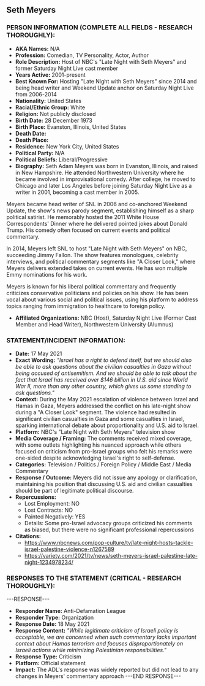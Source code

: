 ## Seth Meyers

### PERSON INFORMATION (COMPLETE ALL FIELDS - RESEARCH THOROUGHLY):

- **AKA Names:** N/A
- **Profession:** Comedian, TV Personality, Actor, Author
- **Role Description:** Host of NBC's "Late Night with Seth Meyers" and former Saturday Night Live cast member
- **Years Active:** 2001-present
- **Best Known For:** Hosting "Late Night with Seth Meyers" since 2014 and being head writer and Weekend Update anchor on Saturday Night Live from 2006-2014
- **Nationality:** United States
- **Racial/Ethnic Group:** White
- **Religion:** Not publicly disclosed
- **Birth Date:** 28 December 1973
- **Birth Place:** Evanston, Illinois, United States
- **Death Date:** 
- **Death Place:** 
- **Residence:** New York City, United States
- **Political Party:** N/A
- **Political Beliefs:** Liberal/Progressive
- **Biography:** Seth Adam Meyers was born in Evanston, Illinois, and raised in New Hampshire. He attended Northwestern University where he became involved in improvisational comedy. After college, he moved to Chicago and later Los Angeles before joining Saturday Night Live as a writer in 2001, becoming a cast member in 2005.

Meyers became head writer of SNL in 2006 and co-anchored Weekend Update, the show's news parody segment, establishing himself as a sharp political satirist. He memorably hosted the 2011 White House Correspondents' Dinner where he delivered pointed jokes about Donald Trump. His comedy often focused on current events and political commentary.

In 2014, Meyers left SNL to host "Late Night with Seth Meyers" on NBC, succeeding Jimmy Fallon. The show features monologues, celebrity interviews, and political commentary segments like "A Closer Look," where Meyers delivers extended takes on current events. He has won multiple Emmy nominations for his work.

Meyers is known for his liberal political commentary and frequently criticizes conservative politicians and policies on his show. He has been vocal about various social and political issues, using his platform to address topics ranging from immigration to healthcare to foreign policy.

- **Affiliated Organizations:** NBC (Host), Saturday Night Live (Former Cast Member and Head Writer), Northwestern University (Alumnus)

### STATEMENT/INCIDENT INFORMATION:
- **Date:** 17 May 2021
- **Exact Wording:** *"Israel has a right to defend itself, but we should also be able to ask questions about the civilian casualties in Gaza without being accused of antisemitism. And we should be able to talk about the fact that Israel has received over $146 billion in U.S. aid since World War II, more than any other country, which gives us some standing to ask questions."*
- **Context:** During the May 2021 escalation of violence between Israel and Hamas in Gaza, Meyers addressed the conflict on his late-night show during a "A Closer Look" segment. The violence had resulted in significant civilian casualties in Gaza and some casualties in Israel, sparking international debate about proportionality and U.S. aid to Israel.
- **Platform:** NBC's "Late Night with Seth Meyers" television show
- **Media Coverage / Framing:** The comments received mixed coverage, with some outlets highlighting his nuanced approach while others focused on criticism from pro-Israel groups who felt his remarks were one-sided despite acknowledging Israel's right to self-defense.
- **Categories:** Television / Politics / Foreign Policy / Middle East / Media Commentary
- **Response / Outcome:** Meyers did not issue any apology or clarification, maintaining his position that discussing U.S. aid and civilian casualties should be part of legitimate political discourse.
- **Repercussions:**
  - Lost Employment: NO
  - Lost Contracts: NO
  - Painted Negatively: YES
  - Details: Some pro-Israel advocacy groups criticized his comments as biased, but there were no significant professional repercussions
- **Citations:** 
  - https://www.nbcnews.com/pop-culture/tv/late-night-hosts-tackle-israel-palestine-violence-n1267589
  - https://variety.com/2021/tv/news/seth-meyers-israel-palestine-late-night-1234978234/

### RESPONSES TO THE STATEMENT (CRITICAL - RESEARCH THOROUGHLY):

---RESPONSE---
- **Responder Name:** Anti-Defamation League
- **Responder Type:** Organization
- **Response Date:** 18 May 2021
- **Response Content:** *"While legitimate criticism of Israeli policy is acceptable, we are concerned when such commentary lacks important context about Hamas terrorism and focuses disproportionately on Israeli actions while minimizing Palestinian responsibilities."*
- **Response Type:** Criticism
- **Platform:** Official statement
- **Impact:** The ADL's response was widely reported but did not lead to any changes in Meyers' commentary approach
---END RESPONSE---
